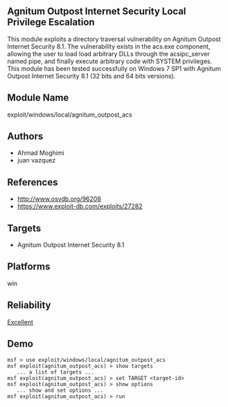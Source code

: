 ## Agnitum Outpost Internet Security Local Privilege Escalation

This module exploits a directory traversal vulnerability on 
Agnitum Outpost Internet Security 8.1. The vulnerability 
exists in the acs.exe component, allowing the user to load 
load arbitrary DLLs through the acsipc_server named pipe, 
and finally execute arbitrary code with SYSTEM privileges. 
This module has been tested successfully on Windows 7 SP1 
with Agnitum Outpost Internet Security 8.1 (32 bits and 64 
bits versions).


## Module Name
exploit/windows/local/agnitum_outpost_acs

## Authors
* Ahmad Moghimi
* juan vazquez


## References
* http://www.osvdb.org/96208
* https://www.exploit-db.com/exploits/27282



## Targets
* Agnitum Outpost Internet Security 8.1


## Platforms
win

## Reliability
[Excellent](https://github.com/rapid7/metasploit-framework/wiki/Exploit-Ranking)

## Demo

```
msf > use exploit/windows/local/agnitum_outpost_acs
msf exploit(agnitum_outpost_acs) > show targets
   ... a list of targets ...
msf exploit(agnitum_outpost_acs) > set TARGET <target-id>
msf exploit(agnitum_outpost_acs) > show options
   ... show and set options ...
msf exploit(agnitum_outpost_acs) > run
```
    
    